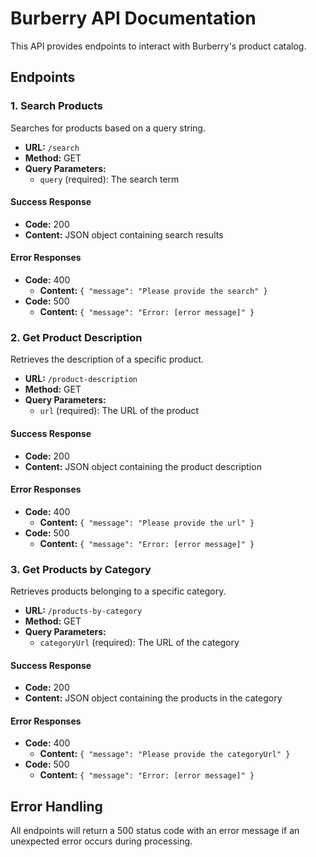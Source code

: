 # Burberry API Documentation

This API provides endpoints to interact with Burberry's product catalog.

## Endpoints

### 1. Search Products

Searches for products based on a query string.

- **URL:** `/search`
- **Method:** GET
- **Query Parameters:**
  - `query` (required): The search term

#### Success Response

- **Code:** 200
- **Content:** JSON object containing search results

#### Error Responses

- **Code:** 400
  - **Content:** `{ "message": "Please provide the search" }`
- **Code:** 500
  - **Content:** `{ "message": "Error: [error message]" }`

### 2. Get Product Description

Retrieves the description of a specific product.

- **URL:** `/product-description`
- **Method:** GET
- **Query Parameters:**
  - `url` (required): The URL of the product

#### Success Response

- **Code:** 200
- **Content:** JSON object containing the product description

#### Error Responses

- **Code:** 400
  - **Content:** `{ "message": "Please provide the url" }`
- **Code:** 500
  - **Content:** `{ "message": "Error: [error message]" }`

### 3. Get Products by Category

Retrieves products belonging to a specific category.

- **URL:** `/products-by-category`
- **Method:** GET
- **Query Parameters:**
  - `categoryUrl` (required): The URL of the category

#### Success Response

- **Code:** 200
- **Content:** JSON object containing the products in the category

#### Error Responses

- **Code:** 400
  - **Content:** `{ "message": "Please provide the categoryUrl" }`
- **Code:** 500
  - **Content:** `{ "message": "Error: [error message]" }`

## Error Handling

All endpoints will return a 500 status code with an error message if an unexpected error occurs during processing.
